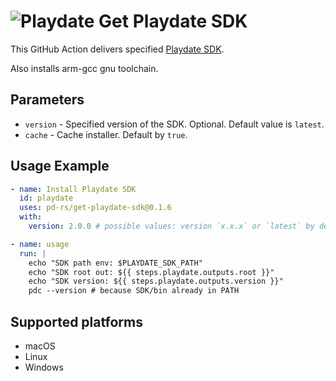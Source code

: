 # ![Playdate](https://help.play.date/images/toolbar-icon-playdate.svg) Get Playdate SDK

This GitHub Action delivers specified [Playdate SDK][Playdate].

Also installs arm-gcc gnu toolchain.

[Playdate]: https://play.date/dev/#cardSDK


## Parameters

- `version` - Specified version of the SDK. Optional. Default value is `latest`.
- `cache` - Cache installer. Default by `true`.


## Usage Example

```yaml
- name: Install Playdate SDK
  id: playdate
  uses: pd-rs/get-playdate-sdk@0.1.6
  with:
    version: 2.0.0 # possible values: version `x.x.x` or `latest` by default

- name: usage
  run: |
    echo "SDK path env: $PLAYDATE_SDK_PATH"
    echo "SDK root out: ${{ steps.playdate.outputs.root }}"
    echo "SDK version: ${{ steps.playdate.outputs.version }}"
    pdc --version # because SDK/bin already in PATH
```

## Supported platforms

- macOS
- Linux
- Windows
